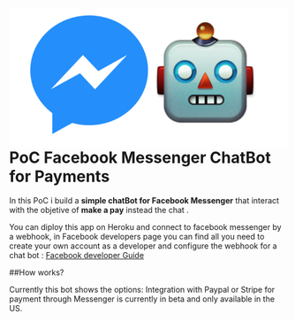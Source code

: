 <img src="icon.png" align="right" />

# PoC Facebook Messenger ChatBot for Payments

In this PoC i build a **simple chatBot for Facebook Messenger** that interact with the objetive of **make a pay** instead the chat . 

You can diploy this app on Heroku and connect to facebook messenger by a webhook, in Facebook developers page you can find all you need to create your own account as a developer and configure the webhook for a chat bot :  [Facebook developer Guide][1]

<i class="icon-cog"></i>##How works?

Currently this bot shows the options: 
Integration with Paypal or Stripe for payment through Messenger is currently in beta and only available in the US.


[1]: https://developers.facebook.com/docs/messenger-platform/getting-started